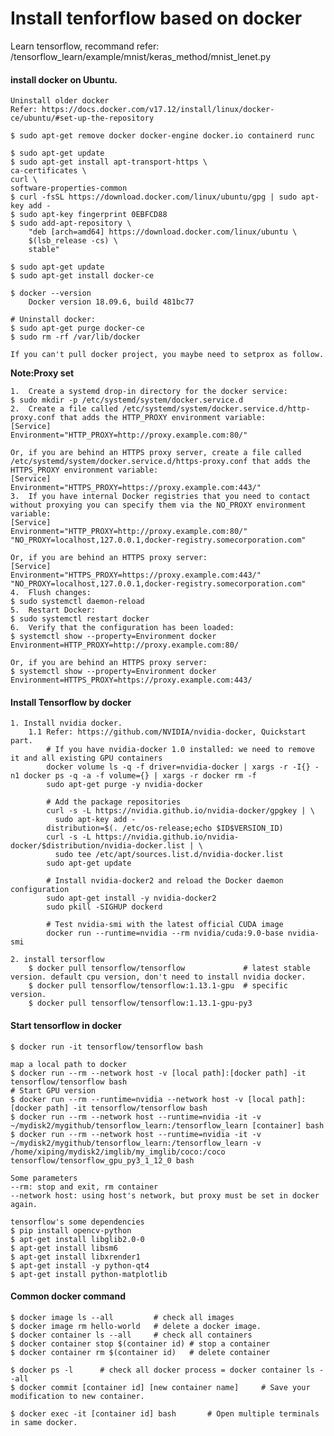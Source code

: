 # Install tenforflow based on docker
Learn tensorflow, recommand refer: /tensorflow_learn/example/mnist/keras_method/mnist_lenet.py

#### install docker on Ubuntu.

	Uninstall older docker
	Refer: https://docs.docker.com/v17.12/install/linux/docker-ce/ubuntu/#set-up-the-repository

	$ sudo apt-get remove docker docker-engine docker.io containerd runc

	$ sudo apt-get update
	$ sudo apt-get install apt-transport-https \
    ca-certificates \
    curl \
    software-properties-common
    $ curl -fsSL https://download.docker.com/linux/ubuntu/gpg | sudo apt-key add -
    $ sudo apt-key fingerprint 0EBFCD88
    $ sudo add-apt-repository \
		"deb [arch=amd64] https://download.docker.com/linux/ubuntu \
		$(lsb_release -cs) \
		stable"

	$ sudo apt-get update
	$ sudo apt-get install docker-ce

	$ docker --version
		Docker version 18.09.6, build 481bc77

	# Uninstall docker:
	$ sudo apt-get purge docker-ce
	$ sudo rm -rf /var/lib/docker

	If you can't pull docker project, you maybe need to setprox as follow.
**Note:Proxy set** 

	1.	Create a systemd drop-in directory for the docker service:
	$ sudo mkdir -p /etc/systemd/system/docker.service.d
	2.	Create a file called /etc/systemd/system/docker.service.d/http-proxy.conf that adds the HTTP_PROXY environment variable:
	[Service]
	Environment="HTTP_PROXY=http://proxy.example.com:80/"

	Or, if you are behind an HTTPS proxy server, create a file called /etc/systemd/system/docker.service.d/https-proxy.conf that adds the HTTPS_PROXY environment variable:
	[Service]
	Environment="HTTPS_PROXY=https://proxy.example.com:443/"
	3.	If you have internal Docker registries that you need to contact without proxying you can specify them via the NO_PROXY environment variable:
	[Service]    
	Environment="HTTP_PROXY=http://proxy.example.com:80/" "NO_PROXY=localhost,127.0.0.1,docker-registry.somecorporation.com"

	Or, if you are behind an HTTPS proxy server:
	[Service]    
	Environment="HTTPS_PROXY=https://proxy.example.com:443/" "NO_PROXY=localhost,127.0.0.1,docker-registry.somecorporation.com"
	4.	Flush changes:
	$ sudo systemctl daemon-reload
	5.	Restart Docker:
	$ sudo systemctl restart docker
	6.	Verify that the configuration has been loaded:
	$ systemctl show --property=Environment docker
	Environment=HTTP_PROXY=http://proxy.example.com:80/

	Or, if you are behind an HTTPS proxy server:
	$ systemctl show --property=Environment docker
	Environment=HTTPS_PROXY=https://proxy.example.com:443/

#### Install Tensorflow by docker

	1. Install nvidia docker.
		1.1 Refer: https://github.com/NVIDIA/nvidia-docker, Quickstart part.
			# If you have nvidia-docker 1.0 installed: we need to remove it and all existing GPU containers
			docker volume ls -q -f driver=nvidia-docker | xargs -r -I{} -n1 docker ps -q -a -f volume={} | xargs -r docker rm -f
			sudo apt-get purge -y nvidia-docker

			# Add the package repositories
			curl -s -L https://nvidia.github.io/nvidia-docker/gpgkey | \
			  sudo apt-key add -
			distribution=$(. /etc/os-release;echo $ID$VERSION_ID)
			curl -s -L https://nvidia.github.io/nvidia-docker/$distribution/nvidia-docker.list | \
			  sudo tee /etc/apt/sources.list.d/nvidia-docker.list
			sudo apt-get update

			# Install nvidia-docker2 and reload the Docker daemon configuration
			sudo apt-get install -y nvidia-docker2
			sudo pkill -SIGHUP dockerd

			# Test nvidia-smi with the latest official CUDA image
			docker run --runtime=nvidia --rm nvidia/cuda:9.0-base nvidia-smi

	2. install tersorflow 
		$ docker pull tensorflow/tensorflow 			# latest stable version. default cpu version, don't need to install nvidia docker.
		$ docker pull tensorflow/tensorflow:1.13.1-gpu 	# specific version.
		$ docker pull tensorflow/tensorflow:1.13.1-gpu-py3

#### Start tensorflow in docker

	$ docker run -it tensorflow/tensorflow bash 

	map a local path to docker
	$ docker run --rm --network host -v [local path]:[docker path] -it tensorflow/tensorflow bash
	# Start GPU version
	$ docker run --rm --runtime=nvidia --network host -v [local path]:[docker path] -it tensorflow/tensorflow bash
	$ docker run --rm --network host --runtime=nvidia -it -v ~/mydisk2/mygithub/tensorflow_learn:/tensorflow_learn [container] bash
	$ docker run --rm --network host --runtime=nvidia -it -v ~/mydisk2/mygithub/tensorflow_learn:/tensorflow_learn -v /home/xiping/mydisk2/imglib/my_imglib/coco:/coco tensorflow/tensorflow_gpu_py3_1_12_0 bash 

	Some parameters
	--rm: stop and exit, rm container
	--network host: using host's network, but proxy must be set in docker again.

	tensorflow's some dependencies
	$ pip install opencv-python
	$ apt-get install libglib2.0-0
	$ apt-get install libsm6
	$ apt-get install libxrender1
	$ apt-get install -y python-qt4
	$ apt-get install python-matplotlib

#### Common docker command 

	$ docker image ls --all 		# check all images
	$ docker image rm hello-world	# delete a docker image.
	$ docker container ls --all		# check all containers
	$ docker container stop $(container id)	# stop a container
	$ docker container rm $(container id) 	# delete container

	$ docker ps -l 		# check all docker process = docker container ls --all	
	$ docker commit [container id] [new container name] 	# Save your modification to new container. 

	$ docker exec -it [container id] bash		# Open multiple terminals in same docker.
